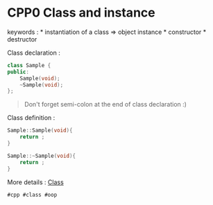 # CPP0 Class and instance

keywords :
	* instantiation of a class => object instance
	* constructor
	* destructor

Class declaration :
```cpp
class Sample {
public:
	Sample(void);
	~Sample(void);
};
```
> Don't forget semi-colon at the end of class declaration :)

Class definition :
```cpp
Sample::Sample(void){
	return ;
}

Sample::~Sample(void){
	return ;
}
```

More details : [Class](https://cplusplus.com/doc/tutorial/classes/)

    #cpp #class #oop
